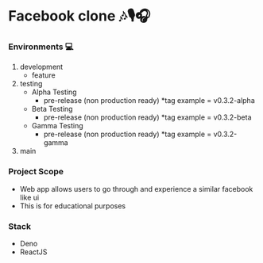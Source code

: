 # Facebook clone 🎶🎙️🎧

### Environments 💻
1. development
    - feature
2. testing
    - Alpha Testing
        - pre-release (non production ready) *tag example = v0.3.2-alpha
    - Beta Testing
        - pre-release (non production ready) *tag example = v0.3.2-beta
    - Gamma Testing
        - pre-release (non production ready) *tag example = v0.3.2-gamma
3. main

### Project Scope
- Web app allows users to go through and experience a similar facebook like ui
- This is for educational purposes

### Stack
- Deno
- ReactJS